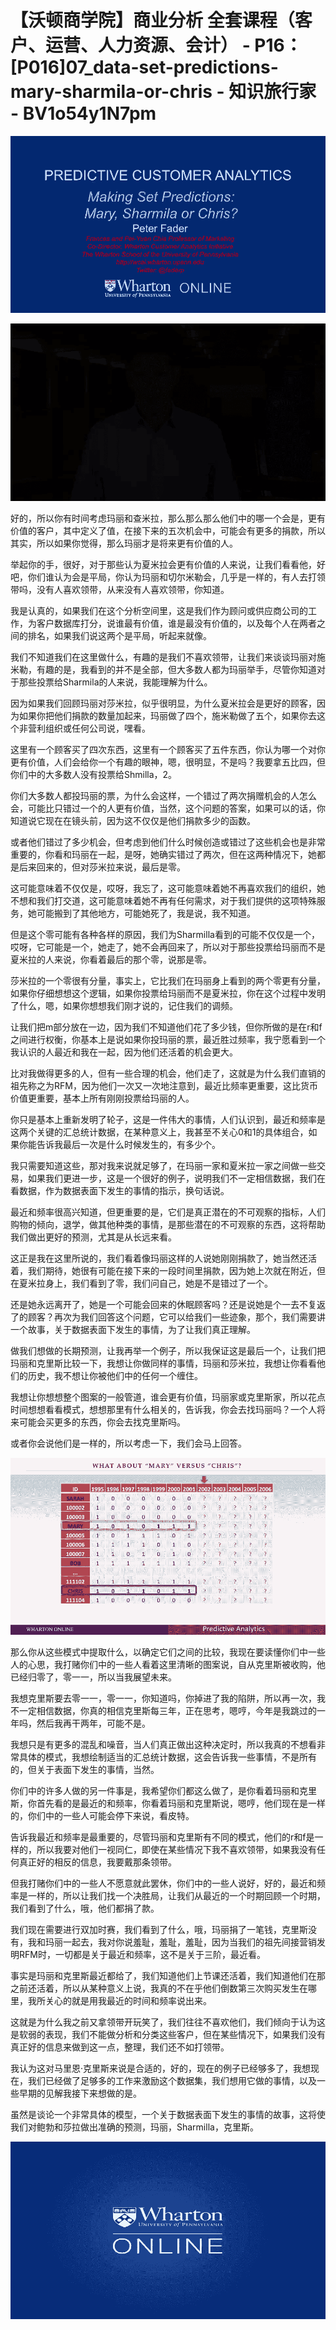 # 【沃顿商学院】商业分析 全套课程（客户、运营、人力资源、会计） - P16：[P016]07_data-set-predictions-mary-sharmila-or-chris - 知识旅行家 - BV1o54y1N7pm

![](img/106c1f57e57d39aaaf106feff0bd39b0_0.png)

![](img/106c1f57e57d39aaaf106feff0bd39b0_1.png)

好的，所以你有时间考虑玛丽和查米拉，那么那么那么他们中的哪一个会是，更有价值的客户，其中定义了值，在接下来的五次机会中，可能会有更多的捐款，所以其实，所以如果你觉得，那么玛丽才是将来更有价值的人。

举起你的手，很好，对于那些认为夏米拉会更有价值的人来说，让我们看看他，好吧，你们谁认为会是平局，你认为玛丽和切尔米勒会，几乎是一样的，有人去打领带吗，没有人喜欢领带，从来没有人喜欢领带，你知道。

我是认真的，如果我们在这个分析空间里，这是我们作为顾问或供应商公司的工作，为客户数据库打分，说谁最有价值，谁是最没有价值的，以及每个人在两者之间的排名，如果我们说这两个是平局，听起来就像。

我们不知道我们在这里做什么，有趣的是我们不喜欢领带，让我们来谈谈玛丽对施米勒，有趣的是，我看到的并不是全部，但大多数人都为玛丽举手，尽管你知道对于那些投票给Sharmila的人来说，我能理解为什么。

因为如果我们回顾玛丽对莎米拉，似乎很明显，为什么夏米拉会是更好的顾客，因为如果你把他们捐款的数量加起来，玛丽做了四个，施米勒做了五个，如果你去这个非营利组织或任何公司说，嘿看。

这里有一个顾客买了四次东西，这里有一个顾客买了五件东西，你认为哪一个对你更有价值，人们会给你一个有趣的眼神，嗯，很明显，不是吗？我要拿五比四，但你们中的大多数人没有投票给Shmilla，2。

你们大多数人都投玛丽的票，为什么会这样，一个错过了两次捐赠机会的人怎么会，可能比只错过一个的人更有价值，当然，这个问题的答案，如果可以的话，你知道说它现在在镜头前，因为这不仅仅是他们捐款多少的函数。

或者他们错过了多少机会，但考虑到他们什么时候创造或错过了这些机会也是非常重要的，你看和玛丽在一起，是呀，她确实错过了两次，但在这两种情况下，她都是后来回来的，但对莎米拉来说，最后是零。

这可能意味着不仅仅是，哎呀，我忘了，这可能意味着她不再喜欢我们的组织，她不想和我们打交道，这可能意味着她不再有任何需求，对于我们提供的这项特殊服务，她可能搬到了其他地方，可能她死了，我是说，我不知道。

但是这个零可能有各种各样的原因，我们为Sharmilla看到的可能不仅仅是一个，哎呀，它可能是一个，她走了，她不会再回来了，所以对于那些投票给玛丽而不是夏米拉的人来说，你看着最后的那个零，说那是零。

莎米拉的一个零很有分量，事实上，它比我们在玛丽身上看到的两个零更有分量，如果你仔细想想这个逻辑，如果你投票给玛丽而不是夏米拉，你在这个过程中发明了什么，嗯，如果你想想我们刚才说的，记住我们的调频。

让我们把m部分放在一边，因为我们不知道他们花了多少钱，但你所做的是在r和f之间进行权衡，你基本上是说如果你投玛丽的票，最近胜过频率，我宁愿看到一个我认识的人最近和我在一起，因为他们还活着的机会更大。

比对我做得更多的人，但有一些合理的机会，他们走了，这就是为什么我们直销的祖先称之为RFM，因为他们一次又一次地注意到，最近比频率更重要，这比货币价值更重要，基本上所有刚刚投票给玛丽的人。

你只是基本上重新发明了轮子，这是一件伟大的事情，人们认识到，最近和频率是这两个关键的汇总统计数据，在某种意义上，我甚至不关心0和1的具体组合，如果你能告诉我最后一次是什么时候发生的，有多少个。

我只需要知道这些，那对我来说就足够了，在玛丽一家和夏米拉一家之间做一些交易，如果我们更进一步，这是一个很好的例子，说明我们不一定相信数据，我们在看数据，作为数据表面下发生的事情的指示，换句话说。

最近和频率很高兴知道，但更重要的是，它们是真正潜在的不可观察的指标，人们购物的倾向，退学，做其他种类的事情，是那些潜在的不可观察的东西，这将帮助我们做出更好的预测，尤其是从长远来看。

这正是我在这里所说的，我们看着像玛丽这样的人说她刚刚捐款了，她当然还活着，我们期待，她很有可能在接下来的一段时间里捐款，因为她上次就在附近，但在夏米拉身上，我们看到了零，我们问自己，她是不是错过了一个。

还是她永远离开了，她是一个可能会回来的休眠顾客吗？还是说她是个一去不复返了的顾客？再次为我们回答这个问题，它可以给我们一些迹象，那个，我们需要讲一个故事，关于数据表面下发生的事情，为了让我们真正理解。

做我们想做的长期预测，让我再举一个例子，所以我保证这是最后一个，让我们把玛丽和克里斯比较一下，我想让你做同样的事情，玛丽和莎米拉，我想让你看看他们的历史，我不想让你被他们中的任何一个缠住。

我想让你想想整个图案的一般管道，谁会更有价值，玛丽家或克里斯家，所以花点时间想想看看模式，想想那里有什么相关的，告诉我，你会去找玛丽吗？一个人将来可能会买更多的东西，你会去找克里斯吗。

或者你会说他们是一样的，所以考虑一下，我们会马上回答。

![](img/106c1f57e57d39aaaf106feff0bd39b0_3.png)

那么你从这些模式中提取什么，以确定它们之间的比较，我现在要读懂你们中一些人的心思，我打赌你们中的一些人看着这里清晰的图案说，自从克里斯被收购，他已经归零了，零一一，所以当我展望未来。

我想克里斯要去零一一，零一一，你知道吗，你掉进了我的陷阱，所以再一次，我不一定相信数据，你真的相信克里斯每三年，正在思考，嗯哼，今年是我跳过的一年吗，然后我再干两年，可能不是。

我想只是有更多的混乱和噪音，当人们真正做出这种决定时，所以我真的不想看非常具体的模式，我想绘制适当的汇总统计数据，这会告诉我一些事情，不是所有的，但关于表面下发生的事情，当然。

你们中的许多人做的另一件事是，我希望你们都这么做了，是你看着玛丽和克里斯，你首先看的是最近的和频率，你看着玛丽和克里斯说，嗯哼，他们现在是一样的，你们中的一些人可能会停下来说，看皮特。

告诉我最近和频率是最重要的，尽管玛丽和克里斯有不同的模式，他们的r和f是一样的，所以我要对他们一视同仁，即使在某些情况下我不喜欢领带，如果我没有任何真正好的相反的信息，我要戴那条领带。

但我打赌你们中的一些人不愿意就此罢休，你们中的一些人说好，好的，最近和频率是一样的，所以让我们找一个决胜局，让我们从最近的一个时期回顾一个时期，我们看到了什么，哦，他们都捐了款。

我们现在需要进行双加时赛，我们看到了什么，哦，玛丽捐了一笔钱，克里斯没有，我和玛丽一起去，我对你说羞耻，羞耻，羞耻，因为当我们的祖先间接营销发明RFM时，一切都是关于最近和频率，这不是关于三阶，最近看。

事实是玛丽和克里斯最近都给了，我们知道他们上节课还活着，我们知道他们在那之前还活着，所以从某种意义上说，我真的不在乎他们倒数第三次购买发生在哪里，我所关心的就是用我最近的时间和频率说出来。

这就是为什么我之前又拿领带开玩笑了，我们往往不喜欢他们，我们倾向于认为这是软弱的表现，我们不能做分析和分类这些客户，但在某些情况下，如果我们没有真正好的信息来做到这一点，整理，我们还不如打领带。

我认为这对马里恩·克里斯来说是合适的，好的，现在的例子已经够多了，我想现在，我们已经做了足够多的工作来激励这个数据集，我们想用它做的事情，以及一些早期的见解我接下来想做的是。

虽然是谈论一个非常具体的模型，一个关于数据表面下发生的事情的故事，这将使我们对鲍勃和莎拉做出准确的预测，玛丽，Sharmilla，克里斯。



![](img/106c1f57e57d39aaaf106feff0bd39b0_5.png)